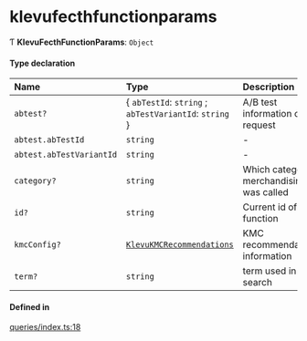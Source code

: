 # klevufecthfunctionparams
      
Ƭ **KlevuFecthFunctionParams**: `Object`

#### Type declaration

| Name | Type | Description |
| :------ | :------ | :------ |
| `abtest?` | { `abTestId`: `string` ; `abTestVariantId`: `string`  } | A/B test information of request |
| `abtest.abTestId` | `string` | - |
| `abtest.abTestVariantId` | `string` | - |
| `category?` | `string` | Which category merchandising was called |
| `id?` | `string` | Current id of function |
| `kmcConfig?` | [`KlevuKMCRecommendations`](klevukmcrecommendations.md) | KMC recommendation information |
| `term?` | `string` | term used in the search |

#### Defined in

[queries/index.ts:18](https://github.com/klevultd/frontend-sdk/blob/58d63d7/packages/klevu-core/src/queries/index.ts#L18)

